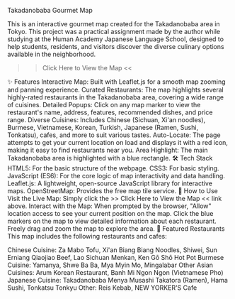Takadanobaba Gourmet Map



This is an interactive gourmet map created for the Takadanobaba area in Tokyo. This project was a practical assignment made by the author while studying at the Human Academy Japanese Language School, designed to help students, residents, and visitors discover the diverse culinary options available in the neighborhood.

>> Click Here to View the Map &lt;&lt;

✨ Features
Interactive Map: Built with Leaflet.js for a smooth map zooming and panning experience.
Curated Restaurants: The map highlights several highly-rated restaurants in the Takadanobaba area, covering a wide range of cuisines.
Detailed Popups: Click on any map marker to view the restaurant's name, address, features, recommended dishes, and price range.
Diverse Cuisines: Includes Chinese (Sichuan, Xi'an noodles), Burmese, Vietnamese, Korean, Turkish, Japanese (Ramen, Sushi, Tonkatsu), cafes, and more to suit various tastes.
Auto-Locate: The page attempts to get your current location on load and displays it with a red icon, making it easy to find restaurants near you.
Area Highlight: The main Takadanobaba area is highlighted with a blue rectangle.
🛠️ Tech Stack
HTML5: For the basic structure of the webpage.
CSS3: For basic styling.
JavaScript (ES6): For the core logic of map interactivity and data handling.
Leaflet.js: A lightweight, open-source JavaScript library for interactive maps.
OpenStreetMap: Provides the free map tile service.
🚀 How to Use
Visit the Live Map: Simply click the >> Click Here to View the Map &lt;&lt; link above.
Interact with the Map:
When prompted by the browser, "Allow" location access to see your current position on the map.
Click the blue markers on the map to view detailed information about each restaurant.
Freely drag and zoom the map to explore the area.
🍜 Featured Restaurants
This map includes the following restaurants and cafes:

Chinese Cuisine: Za Mabo Tofu, Xi'an Biang Biang Noodles, Shiwei, Sun Erniang Qiaojiao Beef, Lao Sichuan Menkan, Ken Gō Shō Hot Pot
Burmese Cuisine: Yamanya, Shwe Ba Ba, Mya Myin Mo, Mingalabar
Other Asian Cuisines: Arum Korean Restaurant, Banh Mi Ngon Ngon (Vietnamese Pho)
Japanese Cuisine: Takadanobaba Menya Musashi Takatora (Ramen), Hama Sushi, Tonkatsu Tonkyu
Other: Reis Kebab, NEW YORKER'S Cafe
